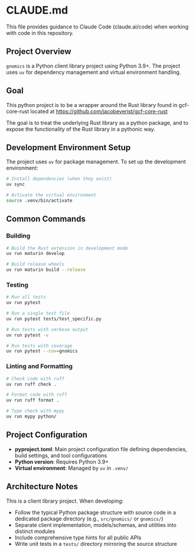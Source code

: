 # CLAUDE.md

This file provides guidance to Claude Code (claude.ai/code) when working with code in this repository.

## Project Overview

`gnomics` is a Python client library project using Python 3.9+. The project uses `uv` for dependency management and virtual environment handling.

## Goal

This python project is to be a wrapper around the Rust library found in gcf-core-rust located at https://github.com/jacobeverist/gcf-core-rust

The goal is to treat the underlying Rust library as a python package, and to expose the functionality of the Rust library in a pythonic way.



## Development Environment Setup

The project uses `uv` for package management. To set up the development environment:

```bash
# Install dependencies (when they exist)
uv sync

# Activate the virtual environment
source .venv/bin/activate
```

## Common Commands

### Building

```bash
# Build the Rust extension in development mode
uv run maturin develop

# Build release wheels
uv run maturin build --release
```

### Testing

```bash
# Run all tests
uv run pytest

# Run a single test file
uv run pytest tests/test_specific.py

# Run tests with verbose output
uv run pytest -v

# Run tests with coverage
uv run pytest --cov=gnomics
```

### Linting and Formatting

```bash
# Check code with ruff
uv run ruff check .

# Format code with ruff
uv run ruff format .

# Type check with mypy
uv run mypy python/
```

## Project Configuration

- **pyproject.toml**: Main project configuration file defining dependencies, build settings, and tool configurations
- **Python version**: Requires Python 3.9+
- **Virtual environment**: Managed by `uv` in `.venv/`

## Architecture Notes

This is a client library project. When developing:

- Follow the typical Python package structure with source code in a dedicated package directory (e.g., `src/gnomics/` or `gnomics/`)
- Separate client implementation, models/schemas, and utilities into distinct modules
- Include comprehensive type hints for all public APIs
- Write unit tests in a `tests/` directory mirroring the source structure
